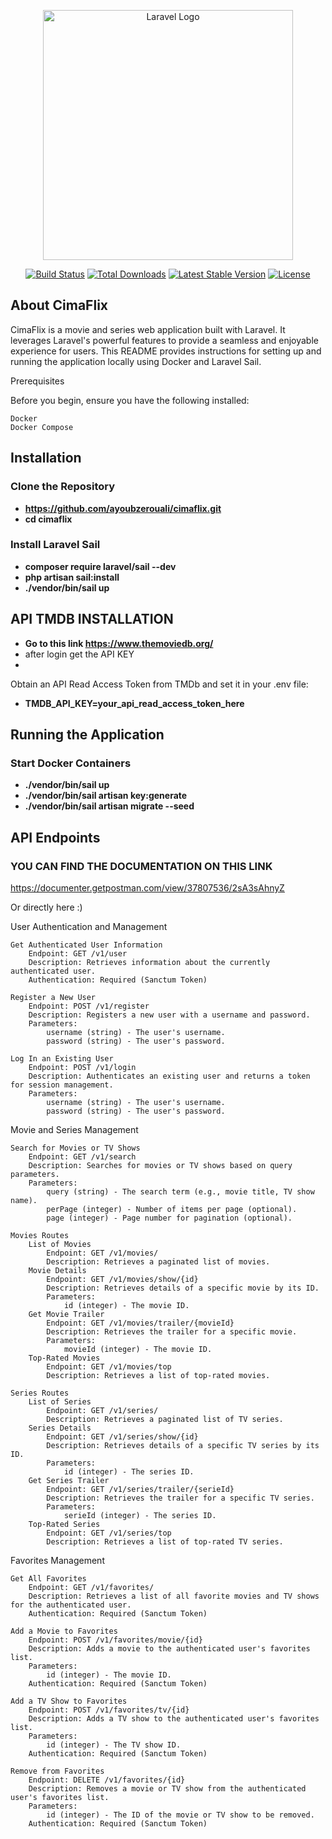 <p align="center"><a href="https://laravel.com" target="_blank"><img src="https://raw.githubusercontent.com/laravel/art/master/logo-lockup/5%20SVG/2%20CMYK/1%20Full%20Color/laravel-logolockup-cmyk-red.svg" width="400" alt="Laravel Logo"></a></p>

<p align="center">
<a href="https://github.com/laravel/framework/actions"><img src="https://github.com/laravel/framework/workflows/tests/badge.svg" alt="Build Status"></a>
<a href="https://packagist.org/packages/laravel/framework"><img src="https://img.shields.io/packagist/dt/laravel/framework" alt="Total Downloads"></a>
<a href="https://packagist.org/packages/laravel/framework"><img src="https://img.shields.io/packagist/v/laravel/framework" alt="Latest Stable Version"></a>
<a href="https://packagist.org/packages/laravel/framework"><img src="https://img.shields.io/packagist/l/laravel/framework" alt="License"></a>
</p>

## About CimaFlix


CimaFlix is a movie and series web application built with Laravel. It leverages Laravel's powerful features to provide a seamless and enjoyable experience for users. This README provides instructions for setting up and running the application locally using Docker and Laravel Sail.

Prerequisites

Before you begin, ensure you have the following installed:

    Docker
    Docker Compose


## Installation

### Clone the Repository
- **https://github.com/ayoubzerouali/cimaflix.git**
- **cd cimaflix**

### Install Laravel Sail
- **composer require laravel/sail --dev**
- **php artisan sail:install**
- **./vendor/bin/sail up**

## API TMDB INSTALLATION 
- **Go to this link <a href="https://www.themoviedb.org/">https://www.themoviedb.org/</a>**
- after login get the API KEY
- 

Obtain an API Read Access Token from TMDb and set it in your .env file:
- **TMDB_API_KEY=your_api_read_access_token_here**


## Running the Application

### Start Docker Containers

- **./vendor/bin/sail up**
- **./vendor/bin/sail artisan key:generate**
- **./vendor/bin/sail artisan migrate --seed**



## API Endpoints

### YOU CAN FIND THE DOCUMENTATION ON THIS LINK 

<a target='_blank' href="https://documenter.getpostman.com/view/37807536/2sA3sAhnyZ">https://documenter.getpostman.com/view/37807536/2sA3sAhnyZ</a>

Or directly here :) 

User Authentication and Management

    Get Authenticated User Information
        Endpoint: GET /v1/user
        Description: Retrieves information about the currently authenticated user.
        Authentication: Required (Sanctum Token)

    Register a New User
        Endpoint: POST /v1/register
        Description: Registers a new user with a username and password.
        Parameters:
            username (string) - The user's username.
            password (string) - The user's password.

    Log In an Existing User
        Endpoint: POST /v1/login
        Description: Authenticates an existing user and returns a token for session management.
        Parameters:
            username (string) - The user's username.
            password (string) - The user's password.

Movie and Series Management

    Search for Movies or TV Shows
        Endpoint: GET /v1/search
        Description: Searches for movies or TV shows based on query parameters.
        Parameters:
            query (string) - The search term (e.g., movie title, TV show name).
            perPage (integer) - Number of items per page (optional).
            page (integer) - Page number for pagination (optional).

    Movies Routes
        List of Movies
            Endpoint: GET /v1/movies/
            Description: Retrieves a paginated list of movies.
        Movie Details
            Endpoint: GET /v1/movies/show/{id}
            Description: Retrieves details of a specific movie by its ID.
            Parameters:
                id (integer) - The movie ID.
        Get Movie Trailer
            Endpoint: GET /v1/movies/trailer/{movieId}
            Description: Retrieves the trailer for a specific movie.
            Parameters:
                movieId (integer) - The movie ID.
        Top-Rated Movies
            Endpoint: GET /v1/movies/top
            Description: Retrieves a list of top-rated movies.

    Series Routes
        List of Series
            Endpoint: GET /v1/series/
            Description: Retrieves a paginated list of TV series.
        Series Details
            Endpoint: GET /v1/series/show/{id}
            Description: Retrieves details of a specific TV series by its ID.
            Parameters:
                id (integer) - The series ID.
        Get Series Trailer
            Endpoint: GET /v1/series/trailer/{serieId}
            Description: Retrieves the trailer for a specific TV series.
            Parameters:
                serieId (integer) - The series ID.
        Top-Rated Series
            Endpoint: GET /v1/series/top
            Description: Retrieves a list of top-rated TV series.

Favorites Management

    Get All Favorites
        Endpoint: GET /v1/favorites/
        Description: Retrieves a list of all favorite movies and TV shows for the authenticated user.
        Authentication: Required (Sanctum Token)

    Add a Movie to Favorites
        Endpoint: POST /v1/favorites/movie/{id}
        Description: Adds a movie to the authenticated user's favorites list.
        Parameters:
            id (integer) - The movie ID.
        Authentication: Required (Sanctum Token)

    Add a TV Show to Favorites
        Endpoint: POST /v1/favorites/tv/{id}
        Description: Adds a TV show to the authenticated user's favorites list.
        Parameters:
            id (integer) - The TV show ID.
        Authentication: Required (Sanctum Token)

    Remove from Favorites
        Endpoint: DELETE /v1/favorites/{id}
        Description: Removes a movie or TV show from the authenticated user's favorites list.
        Parameters:
            id (integer) - The ID of the movie or TV show to be removed.
        Authentication: Required (Sanctum Token)



